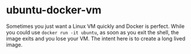 # ubuntu-docker-vm

Sometimes you just want a Linux VM quickly and Docker is perfect. While you could use `docker run -it ubuntu`, as soon as you exit the shell, the image exits and you lose your VM. The intent here is to create a long lived image.
